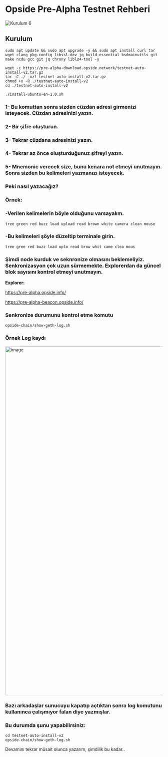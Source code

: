 # Opside Pre-Alpha Testnet Rehberi

![Kurulum 6](https://github.com/brsbrc/Testnetler-ve-Rehberler/assets/107190154/49bb837e-8367-4f74-85b6-e2af63cefd4e)

## Kurulum
```
sudo apt update && sudo apt upgrade -y && sudo apt install curl tar wget clang pkg-config libssl-dev jq build-essential bsdmainutils git make ncdu gcc git jq chrony liblz4-tool -y
```
```
wget -c https://pre-alpha-download.opside.network/testnet-auto-install-v2.tar.gz 
tar -C ./ -xzf testnet-auto-install-v2.tar.gz
chmod +x -R ./testnet-auto-install-v2
cd ./testnet-auto-install-v2
```
```
./install-ubuntu-en-1.0.sh
```
### 1- Bu komuttan sonra sizden cüzdan adresi girmenizi isteyecek. Cüzdan adresinizi yazın.

### 2- Bir şifre oluşturun.

### 3- Tekrar cüzdana adresinizi yazın.

### 4- Tekrar az önce oluşturduğunuz şifreyi yazın.

### 5- Mnemonic verecek size, bunu kenara not etmeyi unutmayın. Sonra sizden bu kelimeleri yazmanızı isteyecek.
### Peki nasıl yazacağız?

### Örnek: 
### -Verilen kelimelerin böyle olduğunu varsayalım.
```
tree green red buzz load upload read brown white camera clean mouse
```
### -Bu kelimeleri şöyle düzeltip terminale girin.
```
tree gree red buzz load uplo read brow whit came clea mous
```
### Şimdi node kurduk ve seknronize olmasını beklemeliyiz. Senkronizasyon çok uzun sürmemekte. Explorerdan da güncel blok sayısını kontrol etmeyi unutmayın.

**Explorer:** 

https://pre-alpha.opside.info/ 

https://pre-alpha-beacon.opside.info/

### Senkronize durumunu kontrol etme komutu
```
opside-chain/show-geth-log.sh
```
### Örnek Log kaydı

<img width="1114" alt="image" src="https://github.com/brsbrc/Testnetler-ve-Rehberler/assets/107190154/2734496b-3daf-4d1f-ab6c-6114dcf750c8">

### Bazı arkadaşlar sunucuyu kapatıp açtıktan sonra log komutunu kullanınca çalışmıyor falan diye yazmışlar.

### Bu durumda şunu yapabilirsiniz:
```
cd testnet-auto-install-v2
opside-chain/show-geth-log.sh
```

Devamını tekrar müsait olunca yazarım, şimdilik bu kadar..










